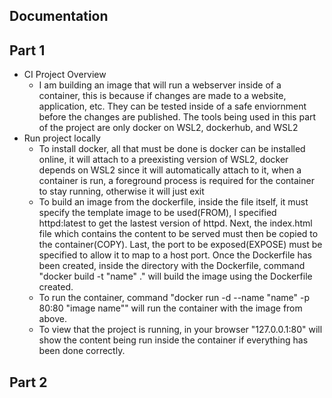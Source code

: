## Documentation

## Part 1
- CI Project Overview
  - I am building an image that will run a webserver inside of a container, this is because if changes are made to a website, application, etc. They can be tested inside of a safe enviornment before the changes are published. The tools being used in this part of the project are only docker on WSL2, dockerhub, and WSL2
- Run project locally 
  - To install docker, all that must be done is docker can be installed online, it will attach to a preexisting version of WSL2, docker depends on WSL2 since it will automatically attach to it, when a container is run, a foreground process is required for the container to stay running, otherwise it will just exit
  - To build an image from the dockerfile, inside the file itself, it must specify the template image to be used(FROM), I specified httpd:latest to get the lastest version of httpd. Next, the index.html file which contains the content to be served must then be copied to the container(COPY). Last, the port to be exposed(EXPOSE) must be specified to allow it to map to a host port. Once the Dockerfile has been created, inside the directory with the Dockerfile, command "docker build -t "name" ." will build the image using the Dockerfile created.
  - To run the container, command "docker run -d --name "name" -p 80:80 "image name"" will run the container with the image from above.
  - To view that the project is running, in your browser "127.0.0.1:80" will show the content being run inside the container if everything has been done correctly.
## Part 2
